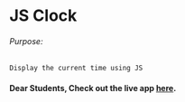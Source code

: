 # JS Clock

###### Purpose:
    Display the current time using JS

#### Dear Students, Check out the live app [here](http://203.193.173.125/buildriseshine/javascript/js-clock/).